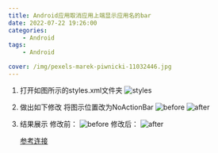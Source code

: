 ```yaml
---
title: Android应用取消应用上端显示应用名的bar
date: 2022-07-22 19:26:00
categories:
	- Android
tags:
	- Android

cover: /img/pexels-marek-piwnicki-11032446.jpg
---
```


1. 打开如图所示的styles.xml文件夹
   ![styles](https://api2.mubu.com/v3/document_image/14707d26-cc37-4bf9-b545-9cbac3771492-16175743.jpg)
2. 做出如下修改
   将图示位置改为NoActionBar
   ![before](https://api2.mubu.com/v3/document_image/9fce941f-2bb5-4543-a9fe-d172488d0fe9-16175743.jpg)
   ![after](https://api2.mubu.com/v3/document_image/85ce44ca-918d-4473-84fc-6725cee359de-16175743.jpg)
3. 结果展示
   修改前：
   ![before](https://api2.mubu.com/v3/document_image/1658490061380387a.jpg)
   修改后：
   ![after](https://api2.mubu.com/v3/document_image/16584900613788107.jpg)

   [参考连接](https://blog.csdn.net/minolk/article/details/85053124)